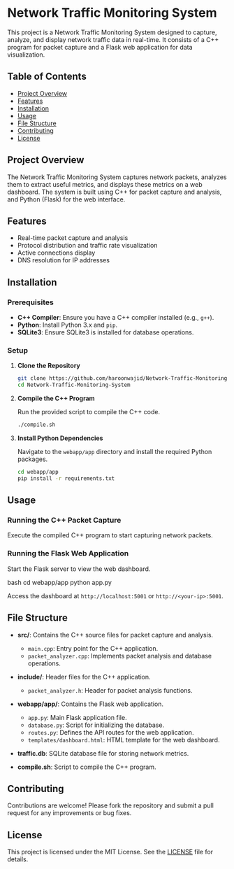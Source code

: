 # Network Traffic Monitoring System

This project is a Network Traffic Monitoring System designed to capture, analyze, and display network traffic data in real-time. It consists of a C++ program for packet capture and a Flask web application for data visualization.

## Table of Contents

- [Project Overview](#project-overview)
- [Features](#features)
- [Installation](#installation)
- [Usage](#usage)
- [File Structure](#file-structure)
- [Contributing](#contributing)
- [License](#license)

## Project Overview

The Network Traffic Monitoring System captures network packets, analyzes them to extract useful metrics, and displays these metrics on a web dashboard. The system is built using C++ for packet capture and analysis, and Python (Flask) for the web interface.

## Features

- Real-time packet capture and analysis
- Protocol distribution and traffic rate visualization
- Active connections display
- DNS resolution for IP addresses

## Installation

### Prerequisites

- **C++ Compiler**: Ensure you have a C++ compiler installed (e.g., `g++`).
- **Python**: Install Python 3.x and `pip`.
- **SQLite3**: Ensure SQLite3 is installed for database operations.

### Setup

1. **Clone the Repository**

   ```bash
   git clone https://github.com/haroonwajid/Network-Traffic-Monitoring-System.git
   cd Network-Traffic-Monitoring-System
   ```

2. **Compile the C++ Program**

   Run the provided script to compile the C++ code.

   ```bash
   ./compile.sh
   ```

3. **Install Python Dependencies**

   Navigate to the `webapp/app` directory and install the required Python packages.

   ```bash
   cd webapp/app
   pip install -r requirements.txt
   ```

## Usage

### Running the C++ Packet Capture

Execute the compiled C++ program to start capturing network packets.


### Running the Flask Web Application

Start the Flask server to view the web dashboard.

bash
cd webapp/app
python app.py


Access the dashboard at `http://localhost:5001` or `http://<your-ip>:5001`.

## File Structure

- **src/**: Contains the C++ source files for packet capture and analysis.
  - `main.cpp`: Entry point for the C++ application.
  - `packet_analyzer.cpp`: Implements packet analysis and database operations.

- **include/**: Header files for the C++ application.
  - `packet_analyzer.h`: Header for packet analysis functions.

- **webapp/app/**: Contains the Flask web application.
  - `app.py`: Main Flask application file.
  - `database.py`: Script for initializing the database.
  - `routes.py`: Defines the API routes for the web application.
  - `templates/dashboard.html`: HTML template for the web dashboard.

- **traffic.db**: SQLite database file for storing network metrics.

- **compile.sh**: Script to compile the C++ program.

## Contributing

Contributions are welcome! Please fork the repository and submit a pull request for any improvements or bug fixes.

## License

This project is licensed under the MIT License. See the [LICENSE](LICENSE) file for details.